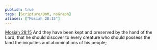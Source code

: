 ```yaml
---
publish: true
tags: [Scripture/BoM, noGraph]
aliases: ["Mosiah 28:15"]
---
```

[Mosiah 28:15](https://churchofjesuschrist.org/study/scriptures/bofm/mosiah/28?lang=eng&id=p15#p15) And they have been kept and preserved by the hand of the Lord, that he should discover to every creature who should possess the land the iniquities and abominations of his people;

